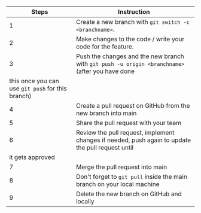 | **Steps**                                         | **Instruction**                                                                                   |
| ------------------------------------------------- | ------------------------------------------------------------------------------------------------- |
| 1                                                 | Create a new branch with `git switch -c <branchname>`.                                            |
| 2                                                 | Make changes to the code / write your code for the feature.                                       |
| 3                                                 | Push the changes and the new branch with `git push -u origin <branchname>` (after you have done   |
| this once you can use `git push` for this branch) |
| 4                                                 | Create a pull request on GitHub from the new branch into main                                     |
| 5                                                 | Share the pull request with your team                                                             |
| 6                                                 | Review the pull request, implement changes if needed, push again to update the pull request until |
| it gets approved                                  |
| 7                                                 | Merge the pull request into main                                                                  |
| 8                                                 | Don't forget to `git pull` inside the main branch on your local machine                           |
| 9                                                 | Delete the new branch on GitHub and locally                                                       |
